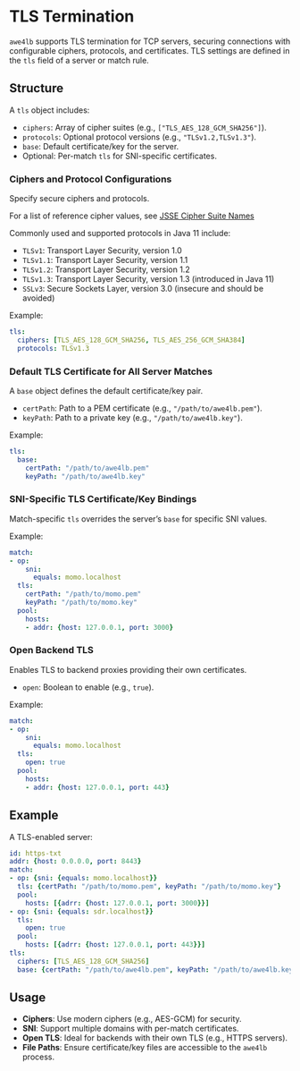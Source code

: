 # TLS Termination

`awe4lb` supports TLS termination for TCP servers, securing connections with configurable ciphers, protocols, and certificates. TLS settings are defined in the `tls` field of a server or match rule.

## Structure

A `tls` object includes:

- `ciphers`: Array of cipher suites (e.g., `["TLS_AES_128_GCM_SHA256"]`).
- `protocols`: Optional protocol versions (e.g., `"TLSv1.2,TLSv1.3"`).
- `base`: Default certificate/key for the server.
- Optional: Per-match `tls` for SNI-specific certificates.

### Ciphers and Protocol Configurations

Specify secure ciphers and protocols.

For a list of reference cipher values, see [JSSE Cipher Suite Names](https://docs.oracle.com/en/java/javase/11/docs/specs/security/standard-names.html#jsse-cipher-suite-names)

Commonly used and supported protocols in Java 11 include:

- `TLSv1`: Transport Layer Security, version 1.0
- `TLSv1.1`: Transport Layer Security, version 1.1
- `TLSv1.2`: Transport Layer Security, version 1.2
- `TLSv1.3`: Transport Layer Security, version 1.3 (introduced in Java 11)
- `SSLv3`: Secure Sockets Layer, version 3.0 (insecure and should be avoided)

Example:

```yaml
tls:
  ciphers: [TLS_AES_128_GCM_SHA256, TLS_AES_256_GCM_SHA384]
  protocols: TLSv1.3
```

### Default TLS Certificate for All Server Matches

A `base` object defines the default certificate/key pair.

- `certPath`: Path to a PEM certificate (e.g., `"/path/to/awe4lb.pem"`).
- `keyPath`: Path to a private key (e.g., `"/path/to/awe4lb.key"`).

Example:

```yaml
tls:
  base:
    certPath: "/path/to/awe4lb.pem"
    keyPath: "/path/to/awe4lb.key"
```

### SNI-Specific TLS Certificate/Key Bindings

Match-specific `tls` overrides the server’s `base` for specific SNI values.

Example:

```yaml
match:
- op:
    sni:
      equals: momo.localhost
  tls:
    certPath: "/path/to/momo.pem"
    keyPath: "/path/to/momo.key"
  pool:
    hosts:
    - addr: {host: 127.0.0.1, port: 3000}
```

### Open Backend TLS

Enables TLS to backend proxies providing their own certificates.

- `open`: Boolean to enable (e.g., `true`).

Example:

```yaml
match:
- op:
    sni:
      equals: momo.localhost
  tls:
    open: true
  pool:
    hosts:
    - addr: {host: 127.0.0.1, port: 443}
```

## Example

A TLS-enabled server:

```yaml
id: https-txt
addr: {host: 0.0.0.0, port: 8443}
match:
- op: {sni: {equals: momo.localhost}}
  tls: {certPath: "/path/to/momo.pem", keyPath: "/path/to/momo.key"}
  pool:
    hosts: [{adrr: {host: 127.0.0.1, port: 3000}}]
- op: {sni: {equals: sdr.localhost}}
  tls:
    open: true
  pool:
    hosts: [{adrr: {host: 127.0.0.1, port: 443}}]
tls:
  ciphers: [TLS_AES_128_GCM_SHA256]
  base: {certPath: "/path/to/awe4lb.pem", keyPath: "/path/to/awe4lb.key"}
```

## Usage

- **Ciphers**: Use modern ciphers (e.g., AES-GCM) for security.
- **SNI**: Support multiple domains with per-match certificates.
- **Open TLS**: Ideal for backends with their own TLS (e.g., HTTPS servers).
- **File Paths**: Ensure certificate/key files are accessible to the `awe4lb` process.
